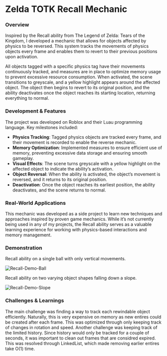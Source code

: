 # Zelda TOTK Recall Mechanic

### Overview

Inspired by the Recall ability from The Legend of Zelda: Tears of the Kingdom, I developed a mechanic that allows for objects affected by physics to be reversed. This system tracks the movements of physics objects every frame and enables them to revert to their previous positions upon activation.

All objects tagged with a specific physics tag have their movements continuously tracked, and measures are in place to optimize memory usage to prevent excessive resource consumption. When activated, the scene transitions to greyscale, and a yellow highlight appears around the affected object. The object then begins to revert to its original position, and the ability deactivates once the object reaches its starting location, returning everything to normal.

### Development & Features

The project was developed on Roblox and their Luau programming language. Key milestones included:

- **Physics Tracking**: Tagged physics objects are tracked every frame, and their movement is recorded to enable the reverse mechanic.
- **Memory Optimization**: Implemented measures to ensure efficient use of memory, preventing excessive data storage and ensuring smooth gameplay.
- **Visual Effects**: The scene turns greyscale with a yellow highlight on the affected object to indicate the ability’s activation.
- **Object Reversal**: When the ability is activated, the object’s movement is reversed, and it returns to its original position.
- **Deactivation**: Once the object reaches its earliest position, the ability deactivates, and the scene returns to normal.

### Real-World Applications

This mechanic was developed as a side project to learn new techniques and approaches inspired by proven game mechanics. While it’s not currently being used in any of my projects, the Recall ability serves as a valuable learning experience for working with physics-based interactions and memory management.

### Demonstration

Recall ability on a single ball with only vertical movements.

![Recall-Demo-Ball](https://github.com/user-attachments/assets/5a026234-b36b-4a90-9897-be2ade5a7e14)

Recall ability on two varying object shapes falling down a slope.

![Recall-Demo-Slope](https://github.com/user-attachments/assets/6796a059-cc81-4a3b-a2b0-7dc41a95b618)

### Challenges & Learnings
The main challenge was finding a way to track each rewindable object efficiently. Naturally, this is very expensive on memory as new entires could be created after each frame. This was optimized through only keeping track of changes in rotation and speed. Another challenge was keeping track of the limited history. Since history would only be tracked for a couple of seconds, it was important to clean out frames that are considred expired. This was resolved through LinkedList, which made removing earlier entires take O(1) time.
